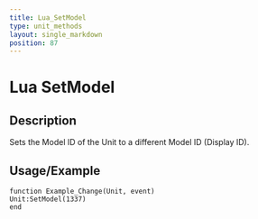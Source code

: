 ```yaml
---
title: Lua_SetModel
type: unit_methods
layout: single_markdown
position: 87
---
```


# Lua SetModel

## Description

Sets the Model ID of the Unit to a different Model ID (Display ID).

## Usage/Example

```
function Example_Change(Unit, event)
Unit:SetModel(1337)
end
```
